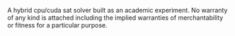 A hybrid cpu/cuda sat solver built as an academic experiment.
No warranty of any kind is attached including the implied warranties of merchantability or fitness for a particular purpose.